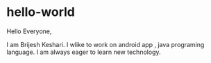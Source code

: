 # hello-world
Hello Everyone,

I am Brijesh Keshari. I wlike to work on android app , java programing language.
I am always eager to learn new technology.
